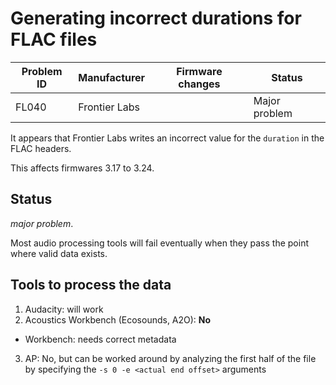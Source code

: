 # Generating incorrect durations for FLAC files

|Problem ID | Manufacturer | Firmware changes | Status              |
|-----------|--------------|------------------|---------------------|
|FL040         |Frontier Labs |                  |   Major problem     |


It appears that Frontier Labs writes an incorrect value for the `duration` 
in the FLAC headers.

This affects firmwares 3.17 to 3.24.

## Status
*major problem*. 

Most audio processing tools will fail eventually when they pass the point where valid data exists.

## Tools to process the data
1. Audacity: will work 
2. Acoustics Workbench (Ecosounds, A2O): **No**

-   Workbench: needs correct metadata

3. AP: No, but can be worked around by analyzing the first half of the file by specifying the `-s 0 -e <actual end offset>` arguments


